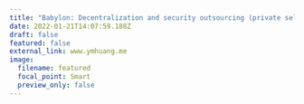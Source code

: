 ```yaml
---
title: "Babylon: Decentralization and security outsourcing (private sell)"
date: 2022-01-21T14:07:59.188Z
draft: false
featured: false
external_link: www.ymhuang.me
image:
  filename: featured
  focal_point: Smart
  preview_only: false
---
```


